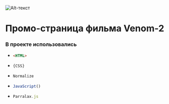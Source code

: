 
![Alt-текст](https://m4k4rov.github.io/promoVenom//img/logo.png) 
# Промо-страница фильма Venom-2


### В проекте использовались
- ```html 
  <HTML>
- ```css
  {CSS}
- ```css
  Normalize  
- ```js
  JavaScript()
- ```js
  Parralax.js
